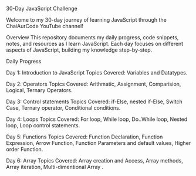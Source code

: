 30-Day JavaScript Challenge

Welcome to my 30-day journey of learning JavaScript through the ChaiAurCode YouTube channel!

Overview
This repository documents my daily progress, code snippets, notes, and resources as I learn JavaScript. Each day focuses on different aspects of JavaScript, building my knowledge step-by-step.

Daily Progress

Day 1: Introduction to JavaScript
Topics Covered: Variables and Datatypes.


Day 2: Operators
Topics Covered: Arithmatic, Assignment, Comparision, Logical, Ternary Operators.

Day 3: Control statements 
Topics Covered: if-Else, nested if-Else, Switch Case, Ternary operator, Conditional conditions.

Day 4: Loops
Topics Covered: For loop, While loop,
Do..While loop, Nested loop, Loop control statements.

Day 5: Functions
Topics Covered: Function Declaration, Function Expression, Arrow Function, Function Parameters and default values, Higher order Function.

Day 6: Array
Topics Covered: Array creation and Access, Array methods, Array iteration, Multi-dimentional Array .